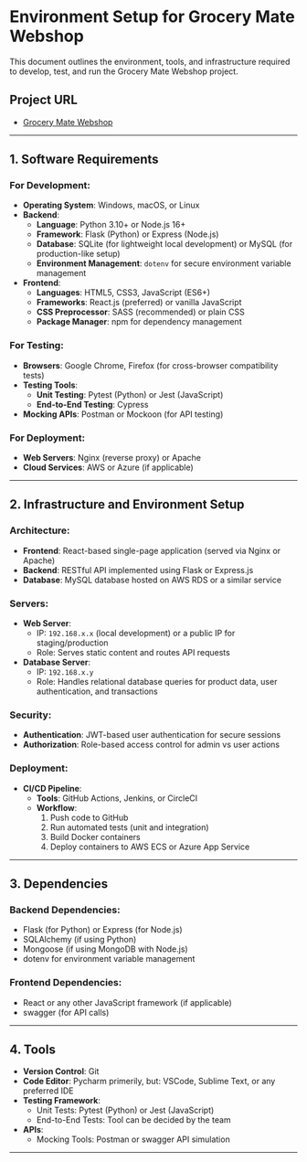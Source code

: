 # Environment Setup for Grocery Mate Webshop

This document outlines the environment, tools, and infrastructure required to develop, test, and run the Grocery Mate Webshop project.

## Project URL
- [Grocery Mate Webshop](https://grocerymate.masterschool.com/)

---

## 1. Software Requirements

### For Development:
- **Operating System**: Windows, macOS, or Linux
- **Backend**:
  - **Language**: Python 3.10+ or Node.js 16+
  - **Framework**: Flask (Python) or Express (Node.js)
  - **Database**: SQLite (for lightweight local development) or MySQL (for production-like setup)
  - **Environment Management**: `dotenv` for secure environment variable management
- **Frontend**:
  - **Languages**: HTML5, CSS3, JavaScript (ES6+)
  - **Frameworks**: React.js (preferred) or vanilla JavaScript
  - **CSS Preprocessor**: SASS (recommended) or plain CSS
  - **Package Manager**: npm for dependency management

### For Testing:
- **Browsers**: Google Chrome, Firefox (for cross-browser compatibility tests)
- **Testing Tools**:
  - **Unit Testing**: Pytest (Python) or Jest (JavaScript)
  - **End-to-End Testing**: Cypress
- **Mocking APIs**: Postman or Mockoon (for API testing)

### **For Deployment**:  
- **Web Servers**: Nginx (reverse proxy) or Apache  
- **Cloud Services**: AWS or Azure (if applicable)  

---

## 2. Infrastructure and Environment Setup

### **Architecture**:
- **Frontend**: React-based single-page application (served via Nginx or Apache)
- **Backend**: RESTful API implemented using Flask or Express.js
- **Database**: MySQL database hosted on AWS RDS or a similar service

### **Servers**:
- **Web Server**:  
  - IP: `192.168.x.x` (local development) or a public IP for staging/production  
  - Role: Serves static content and routes API requests  
- **Database Server**:  
  - IP: `192.168.x.y`  
  - Role: Handles relational database queries for product data, user authentication, and transactions  

### **Security**:
- **Authentication**: JWT-based user authentication for secure sessions  
- **Authorization**: Role-based access control for admin vs user actions  

### **Deployment**:
- **CI/CD Pipeline**:
  - **Tools**: GitHub Actions, Jenkins, or CircleCI  
  - **Workflow**:
    1. Push code to GitHub  
    2. Run automated tests (unit and integration)  
    3. Build Docker containers  
    4. Deploy containers to AWS ECS or Azure App Service  

---

## 3. Dependencies

### Backend Dependencies:
- Flask (for Python) or Express (for Node.js)
- SQLAlchemy (if using Python)
- Mongoose (if using MongoDB with Node.js)
- dotenv for environment variable management

### Frontend Dependencies:
- React or any other JavaScript framework (if applicable)
- swagger (for API calls)

---

## 4. Tools

- **Version Control**: Git  
- **Code Editor**: Pycharm primerily, but: VSCode, Sublime Text, or any preferred IDE  
- **Testing Framework**:  
  - Unit Tests: Pytest (Python) or Jest (JavaScript)  
  - End-to-End Tests: Tool can be decided by the team
- **APIs**:  
  - Mocking Tools: Postman or swagger API simulation  

---

